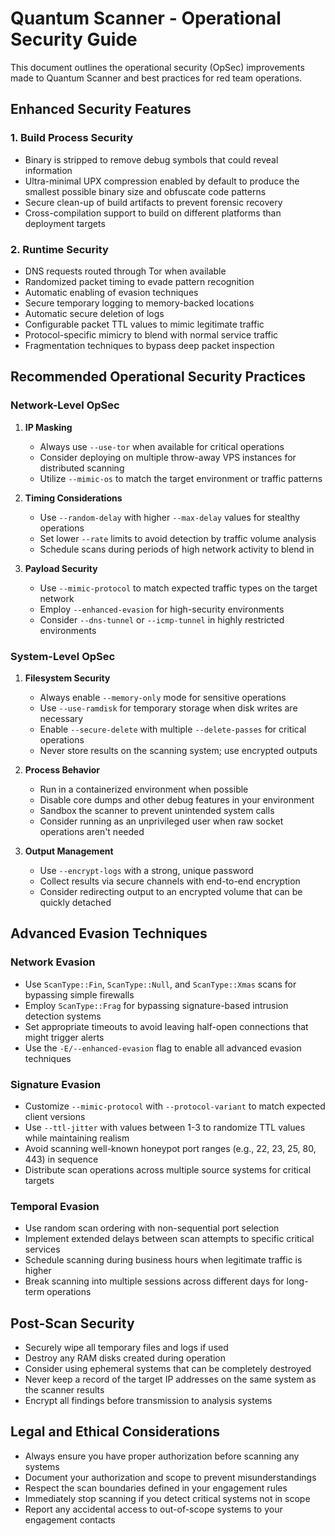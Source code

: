 # Quantum Scanner - Operational Security Guide

This document outlines the operational security (OpSec) improvements made to Quantum Scanner and best practices for red team operations.

## Enhanced Security Features

### 1. Build Process Security
- Binary is stripped to remove debug symbols that could reveal information
- Ultra-minimal UPX compression enabled by default to produce the smallest possible binary size and obfuscate code patterns
- Secure clean-up of build artifacts to prevent forensic recovery
- Cross-compilation support to build on different platforms than deployment targets

### 2. Runtime Security
- DNS requests routed through Tor when available
- Randomized packet timing to evade pattern recognition
- Automatic enabling of evasion techniques
- Secure temporary logging to memory-backed locations
- Automatic secure deletion of logs
- Configurable packet TTL values to mimic legitimate traffic
- Protocol-specific mimicry to blend with normal service traffic
- Fragmentation techniques to bypass deep packet inspection

## Recommended Operational Security Practices

### Network-Level OpSec
1. **IP Masking**
   - Always use `--use-tor` when available for critical operations
   - Consider deploying on multiple throw-away VPS instances for distributed scanning
   - Utilize `--mimic-os` to match the target environment or traffic patterns

2. **Timing Considerations**
   - Use `--random-delay` with higher `--max-delay` values for stealthy operations
   - Set lower `--rate` limits to avoid detection by traffic volume analysis
   - Schedule scans during periods of high network activity to blend in

3. **Payload Security**
   - Use `--mimic-protocol` to match expected traffic types on the target network
   - Employ `--enhanced-evasion` for high-security environments
   - Consider `--dns-tunnel` or `--icmp-tunnel` in highly restricted environments

### System-Level OpSec
1. **Filesystem Security**
   - Always enable `--memory-only` mode for sensitive operations
   - Use `--use-ramdisk` for temporary storage when disk writes are necessary
   - Enable `--secure-delete` with multiple `--delete-passes` for critical operations
   - Never store results on the scanning system; use encrypted outputs

2. **Process Behavior**
   - Run in a containerized environment when possible
   - Disable core dumps and other debug features in your environment
   - Sandbox the scanner to prevent unintended system calls
   - Consider running as an unprivileged user when raw socket operations aren't needed

3. **Output Management**
   - Use `--encrypt-logs` with a strong, unique password
   - Collect results via secure channels with end-to-end encryption
   - Consider redirecting output to an encrypted volume that can be quickly detached

## Advanced Evasion Techniques

### Network Evasion
- Use `ScanType::Fin`, `ScanType::Null`, and `ScanType::Xmas` scans for bypassing simple firewalls
- Employ `ScanType::Frag` for bypassing signature-based intrusion detection systems
- Set appropriate timeouts to avoid leaving half-open connections that might trigger alerts
- Use the `-E/--enhanced-evasion` flag to enable all advanced evasion techniques

### Signature Evasion
- Customize `--mimic-protocol` with `--protocol-variant` to match expected client versions
- Use `--ttl-jitter` with values between 1-3 to randomize TTL values while maintaining realism
- Avoid scanning well-known honeypot port ranges (e.g., 22, 23, 25, 80, 443) in sequence
- Distribute scan operations across multiple source systems for critical targets

### Temporal Evasion
- Use random scan ordering with non-sequential port selection
- Implement extended delays between scan attempts to specific critical services
- Schedule scanning during business hours when legitimate traffic is higher
- Break scanning into multiple sessions across different days for long-term operations

## Post-Scan Security
- Securely wipe all temporary files and logs if used
- Destroy any RAM disks created during operation
- Consider using ephemeral systems that can be completely destroyed
- Never keep a record of the target IP addresses on the same system as the scanner results
- Encrypt all findings before transmission to analysis systems

## Legal and Ethical Considerations
- Always ensure you have proper authorization before scanning any systems
- Document your authorization and scope to prevent misunderstandings
- Respect the scan boundaries defined in your engagement rules
- Immediately stop scanning if you detect critical systems not in scope
- Report any accidental access to out-of-scope systems to your engagement contacts 
